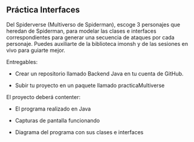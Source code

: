 ## Práctica Interfaces

Del Spiderverse (Multiverso de Spiderman), escoge 3 personajes que heredan de Spiderman, para modelar las clases e interfaces correspondientes para generar una secuencia de ataques por cada personaje. Puedes auxiliarte de la biblioteca imonsh y de las sesiones en vivo para guiarte mejor.

Entregables:

- Crear un repositorio llamado Backend Java en tu cuenta de GitHub.

- Subir tu proyecto en un paquete llamado practicaMultiverse

El proyecto deberá contenter:

- El programa realizado en Java

- Capturas de pantalla funcionando

- Diagrama del programa con sus clases e interfaces

